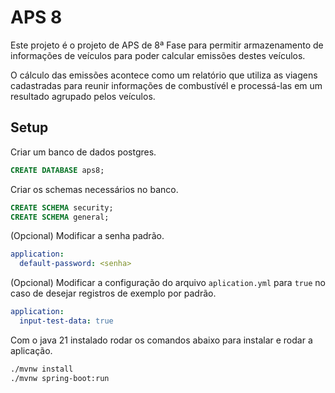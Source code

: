 # APS 8

Este projeto é o projeto de APS de 8ª Fase para permitir armazenamento de informações de veículos para poder calcular emissões destes veículos.

O cálculo das emissões acontece como um relatório que utiliza as viagens cadastradas para reunir informações de combustívél e processá-las em um resultado agrupado pelos veículos.

## Setup

Criar um banco de dados postgres.

```sql
CREATE DATABASE aps8;
```

Criar os schemas necessários no banco.

```sql
CREATE SCHEMA security;
CREATE SCHEMA general;
```

(Opcional) Modificar a senha padrão.

```yml
application:
  default-password: <senha>
```

(Opcional) Modificar a configuração do arquivo `aplication.yml` para `true` no caso de desejar registros de exemplo por padrão.

```yml
application:
  input-test-data: true
```

Com o java 21 instalado rodar os comandos abaixo para instalar e rodar a aplicação.

```bash
./mvnw install
./mvnw spring-boot:run
```